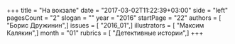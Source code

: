 +++
title = "На вокзале"
date = "2017-03-02T11:22:39+03:00"
side = "left"
pagesCount = "2"
slogan = ""
year = "2016"
startPage = "22"
authors = [ "Борис Дружинин",]
issues = [ "2016_01",]
illustrators = [ "Максим Калякин",]
month = "01"
rubrics = [ "Детективные истории",]
+++
